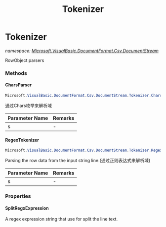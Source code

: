 ﻿---
title: Tokenizer
---

# Tokenizer
_namespace: [Microsoft.VisualBasic.DocumentFormat.Csv.DocumentStream](N-Microsoft.VisualBasic.DocumentFormat.Csv.DocumentStream.html)_

RowObject parsers



### Methods

#### CharsParser
```csharp
Microsoft.VisualBasic.DocumentFormat.Csv.DocumentStream.Tokenizer.CharsParser(System.String)
```
通过Chars枚举来解析域

|Parameter Name|Remarks|
|--------------|-------|
|s|-|


#### RegexTokenizer
```csharp
Microsoft.VisualBasic.DocumentFormat.Csv.DocumentStream.Tokenizer.RegexTokenizer(System.String)
```
Parsing the row data from the input string line.(通过正则表达式来解析域)

|Parameter Name|Remarks|
|--------------|-------|
|s|-|



### Properties

#### SplitRegxExpression
A regex expression string that use for split the line text.
